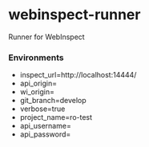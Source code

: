 # webinspect-runner
Runner for WebInspect

### Environments
- inspect_url=http://localhost:14444/
- api_origin=
- wi_origin=
- git_branch=develop
- verbose=true
- project_name=ro-test
- api_username=
- api_password=
